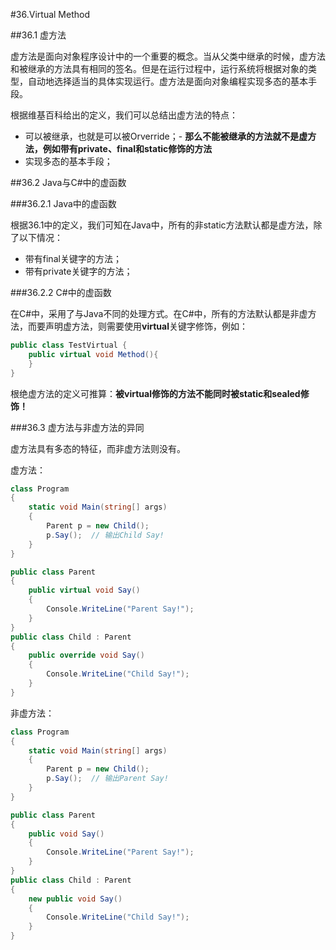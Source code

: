 #36.Virtual Method

##36.1 虚方法

虚方法是面向对象程序设计中的一个重要的概念。当从父类中继承的时候，虚方法和被继承的方法具有相同的签名。但是在运行过程中，运行系统将根据对象的类型，自动地选择适当的具体实现运行。虚方法是面向对象编程实现多态的基本手段。

根据维基百科给出的定义，我们可以总结出虚方法的特点：
  * 可以被继承，也就是可以被Orverride；- **那么不能被继承的方法就不是虚方法，例如带有private、final和static修饰的方法**
  * 实现多态的基本手段；

##36.2 Java与C#中的虚函数

###36.2.1 Java中的虚函数

根据36.1中的定义，我们可知在Java中，所有的非static方法默认都是虚方法，除了以下情况：
 * 带有final关键字的方法；
 * 带有private关键字的方法；

###36.2.2 C#中的虚函数

在C#中，采用了与Java不同的处理方式。在C#中，所有的方法默认都是非虚方法，而要声明虚方法，则需要使用**virtual**关键字修饰，例如：
```csharp
public class TestVirtual {
    public virtual void Method(){
    }
}
```

根绝虚方法的定义可推算：**被virtual修饰的方法不能同时被static和sealed修饰！**

###36.3 虚方法与非虚方法的异同

虚方法具有多态的特征，而非虚方法则没有。

虚方法：
```csharp
class Program
{
    static void Main(string[] args)
    {
        Parent p = new Child();
        p.Say();  // 输出Child Say!
    }
}

public class Parent
{
    public virtual void Say()
    {
        Console.WriteLine("Parent Say!");
    }
}
public class Child : Parent
{
    public override void Say()
    {
        Console.WriteLine("Child Say!");
    }
}
```

非虚方法：
```csharp
class Program
{
    static void Main(string[] args)
    {
        Parent p = new Child();
        p.Say();  // 输出Parent Say!
    }
}

public class Parent
{
    public void Say()
    {
        Console.WriteLine("Parent Say!");
    }
}
public class Child : Parent
{
    new public void Say()
    {
        Console.WriteLine("Child Say!");
    }
}
```
